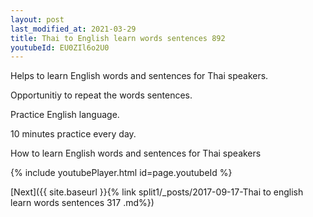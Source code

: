 ```yaml
---
layout: post
last_modified_at: 2021-03-29
title: Thai to English learn words sentences 892 
youtubeId: EU0ZIl6o2U0
---
```

 
 
Helps to learn English words and sentences for Thai speakers.

Opportunitiy to repeat the words sentences. 

Practice English language. 
 
10 minutes practice every day. 
 
How to learn English words and sentences for Thai speakers 
 
{% include youtubePlayer.html id=page.youtubeId %}
 
 
[Next]({{ site.baseurl }}{% link  split1/_posts/2017-09-17-Thai to english learn words sentences 317 .md%})
 
